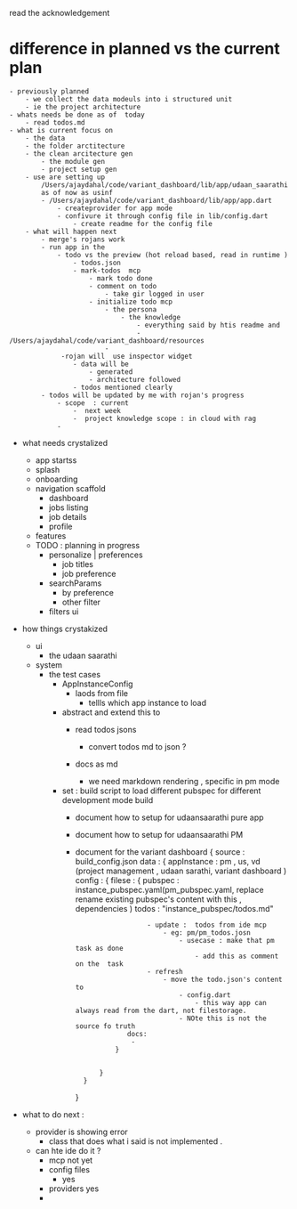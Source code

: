 read the acknowledgement
# difference in planned vs the current plan
    - previously planned 
        - we collect the data modeuls into i structured unit 
        - ie the project architecture
    - whats needs be done as of  today  
        - read todos.md
    - what is current focus on 
        - the data 
        - the folder arctitecture 
        - the clean arcitecture gen 
            - the module gen
            - project setup gen 
        - use are setting up 
            /Users/ajaydahal/code/variant_dashboard/lib/app/udaan_saarathi
            as of now as usinf 
            - /Users/ajaydahal/code/variant_dashboard/lib/app/app.dart
                - createprovider for app mode 
                - confivure it through config file in lib/config.dart
                    - create readme for the config file
        - what will happen next 
            - merge's rojans work
            - run app in the 
                - todo vs the preview (hot reload based, read in runtime )
                    - todos.json
                    - mark-todos  mcp 
                        - mark todo done 
                        - comment on todo 
                            - take gir logged in user 
                        - initialize todo mcp
                            - the persona
                                - the knowledge 
                                    - everything said by htis readme and
                                    - /Users/ajaydahal/code/variant_dashboard/resources
                            - 
                 -rojan will  use inspector widget 
                    - data will be 
                        - generated  
                        - architecture followed 
                    - todos mentioned clearly 
            - todos will be updated by me with rojan's progress
                - scope  : current 
                    -  next week 
                    -  project knowledge scope : in cloud with rag 
                -

- what needs crystalized 
    - app startss
    - splash 
    - onboarding 
    - navigation scaffold 
        - dashboard
        - jobs listing 
        - job details 
        - profile 
    - features 
    - TODO : planning  in progress 
        - personalize | preferences 
            - job titles 
            - job preference 
        - searchParams
            - by preference
            - other filter  
        - filters ui 
- how things crystakized 
    - ui 
        - the udaan saarathi 
    - system 
        - the test cases 
            - AppInstanceConfig
                - laods from file 
                    - tellls which app instance to load 
            - abstract and extend this to 
                - read todos jsons
                    - convert todos md to json ?
                
                - docs as md 
                    - we need markdown rendering , specific in pm mode 
            - set  : build script to load different pubspec for different development mode build
                - document how to setup for udaansaarathi pure app
                - document how to setup for udaansaarathi  PM
                - document for the variant dashboard
                    {   source : build_config.json
                        data : {
                            appInstance : pm , us, vd (project management , udaan sarathi, variant dashboard )
                            config : {
                                filese : {
                                    pubspec : instance_pubspec.yaml(pm_pubspec.yaml, replace rename  existing pubspec's content with this , dependencies  )
                                    todos : "instance_pubspec/todos.md"
                                        
                                        - update :  todos from ide mcp 
                                            - eg: pm/pm_todos.josn 
                                                - usecase : make that pm task as done 
                                                    - add this as comment on the  task
                                        - refresh 
                                            - move the todo.json's content to 
                                                - config.dart
                                                    - this way app can always read from the dart, not filestorage.
                                                - NOte this is not the source fo truth 
                                   docs: 
                                    -      
                                }
                                

                            }
                        }
                        
                    }

            


    
            
- what to do next : 
    - provider is showing error 
        - class that does what i said is not implemented . 
    - can hte ide do it ? 
        - mcp not yet
        - config files 
            - yes 
        - providers 
            yes 
        - 